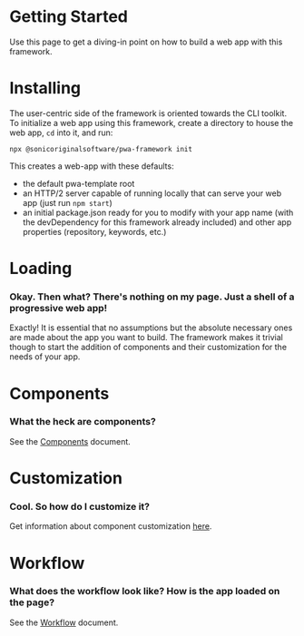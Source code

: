 # Getting Started

Use this page to get a diving-in point on how to build a web app with this framework.

# Installing

The user-centric side of the framework is oriented towards the CLI toolkit. To initialize a web app using this framework, create a directory to house the web app, `cd` into it, and run:

`npx @sonicoriginalsoftware/pwa-framework init`

This creates a web-app with these defaults:

- the default pwa-template root
- an HTTP/2 server capable of running locally that can serve your web app (just run `npm start`)
- an initial package.json ready for you to modify with your app name (with the devDependency for this framework already included) and other app properties (repository, keywords, etc.)

# Loading

### Okay. Then what? There's nothing on my page. Just a shell of a progressive web app!

Exactly! It is essential that no assumptions but the absolute necessary ones are made about the app you want to build. The framework makes it trivial though to start the addition of components and their customization for the needs of your app.

# Components

### What the heck are components?

See the [Components](COMPONENTS.md) document.

# Customization

### Cool. So how do I customize it?

Get information about component customization [here](COMPONENTS.md#Customization).

# Workflow

### What does the workflow look like? How is the app loaded on the page?

See the [Workflow](WORKFLOW.md) document.
